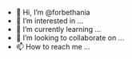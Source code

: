 - 👋 Hi, I’m @forbethania
- 👀 I’m interested in ...
- 🌱 I’m currently learning ...
- 💞️ I’m looking to collaborate on ...
- 📫 How to reach me ...

<!---
forbethania/forbethania is a ✨ special ✨ repository because its `README.md` (this file) appears on your GitHub profile.
You can click the Preview link to take a look at your changes.
--->
